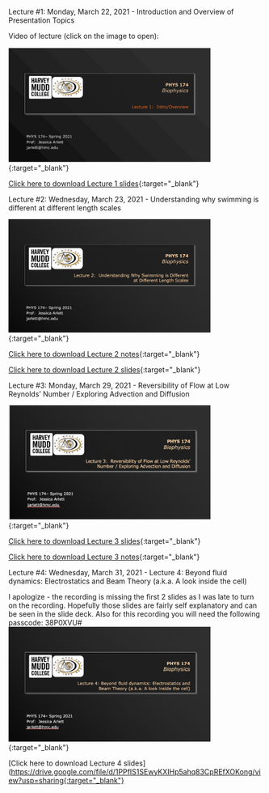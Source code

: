 Lecture #1: Monday, March 22, 2021 - Introduction and Overview of Presentation Topics

Video of lecture (click on the image to open):

[<img src="images/Ph174-lect1.png" alt="intro" width="400"/>](https://drive.google.com/file/d/1UQvSS9e-fB56iaaZ6GmNFWkBDsYrd9M8/view?usp=sharing){:target="_blank"} 

[Click here to download Lecture 1 slides](https://drive.google.com/file/d/1j4kWxab2vvs-LTymFc3YzUSofVjUYalJ/view?usp=sharing){:target="_blank"}


Lecture #2: Wednesday, March 23, 2021 - Understanding why swimming is different at different length scales

[<img src="images/Ph174-lect2.png" alt="intro" width="400"/>](https://drive.google.com/file/d/1lpP4_D45WdUCTd1omAJEn1K0enWov9K9/view?usp=sharing){:target="_blank"} 

[Click here to download Lecture 2 notes](https://drive.google.com/file/d/1a_M20OadAcegLKflYTUKGvh3W2zSAZx0/view?usp=sharing){:target="_blank"}

[Click here to download Lecture 2 slides](https://drive.google.com/file/d/1LB1WSayiKOVfLZkkN6H-NCOQifIxu5A_/view?usp=sharing){:target="_blank"}

Lecture #3: Monday, March 29, 2021 - Reversibility of Flow at Low Reynolds’ Number / Exploring Advection and Diffusion

[<img src="images/lect3.png" alt="intro" width="400"/>](https://drive.google.com/file/d/1oVM_cfgddK-NWgOWJOsxyCdt83C7jHvj/view?usp=sharing){:target="_blank"} 

[Click here to download Lecture 3 slides](https://drive.google.com/file/d/1SM7K3BPCaTXpSOq2ImkY0mJ5cRH1XPwQ/view?usp=sharing){:target="_blank"}

[Click here to download Lecture 3 notes](https://drive.google.com/file/d/13cMLfxy6VptjxvsGPH7yFTlJml2LTZfV/view?usp=sharing){:target="_blank"}

Lecture #4: Wednesday, March 31, 2021 - Lecture 4: Beyond fluid dynamics: Electrostatics and Beam Theory (a.k.a. A look inside the cell)

I apologize - the recording is missing the first 2 slides as I was late to turn on the recording. Hopefully those slides are fairly self explanatory and can be seen in the slide deck. Also for this recording you will need the following passcode: 38P0XVU#  
[<img src="images/lect4.png" alt="intro" width="400"/>](https://hmc-edu.zoom.us/rec/share/zUDYAvIl98L_dCy3aOA7ZOZzGekVjNVzfJ0SKGHK3Ke013nMJt2-b_qAqj3nBozo.Tka_kPBpGUvNSw-n){:target="_blank"} 

[Click here to download Lecture 4 slides](https://drive.google.com/file/d/1PPfIS1SEwyKXIHp5ahq83CpREfXOKong/view?usp=sharing{:target="_blank"}


